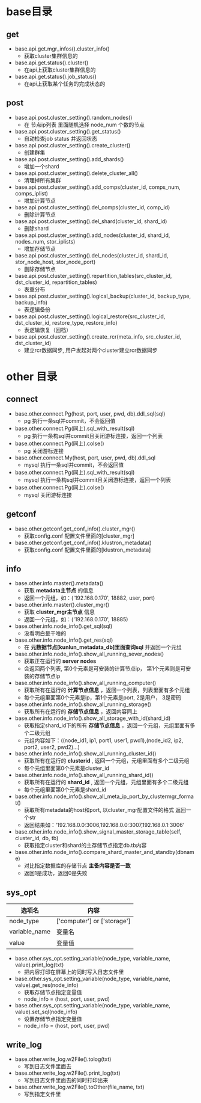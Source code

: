 # base目录 
## get
* base.api.get.mgr_infos().cluster_info()
    * 获取cluster集群信息的
* base.api.get.status().cluster()
  * 在api上获取cluster集群信息的
* base.api.get.status().job_status()
  * 在api上获取某个任务的完成状态的
## post
* base.api.post.cluster_setting().random_nodes()
  * 在 节点ip列表 里面随机选择 node_num 个数的节点
* base.api.post.cluster_setting().get_status()
  * 自动检查job status 并返回状态
* base.api.post.cluster_setting().create_cluster()
  * 创建群集
* base.api.post.cluster_setting().add_shards()
  * 增加一个shard
* base.api.post.cluster_setting().delete_cluster_all()
  * 清理掉所有集群
* base.api.post.cluster_setting().add_comps(cluster_id, comps_num, comps_iplist)
  * 增加计算节点
* base.api.post.cluster_setting().del_comps(cluster_id, comp_id)
  * 删除计算节点
* base.api.post.cluster_setting().del_shard(cluster_id, shard_id)
  * 删除shard
* base.api.post.cluster_setting().add_nodes(cluster_id, shard_id, nodes_num, stor_iplists)
  * 增加存储节点
* base.api.post.cluster_setting().del_nodes(cluster_id, shard_id, stor_node_host, stor_node_port)
  * 删除存储节点
* base.api.post.cluster_setting().repartition_tables(src_cluster_id, dst_cluster_id, repartition_tables)
  * 表重分布
* base.api.post.cluster_setting().logical_backup(cluster_id, backup_type, backup_info)
  * 表逻辑备份
* base.api.post.cluster_setting().logical_restore(src_cluster_id, dst_cluster_id, restore_type, restore_info)
  * 表逻辑恢复（回档）
* base.api.post.cluster_setting().create_rcr(meta_info, src_cluster_id, dst_cluster_id)
  * 建立rcr数据同步, 用户发起对两个cluster建立rcr数据同步
# other 目录
## connect
* base.other.connect.Pg(host, port, user, pwd, db).ddl_sql(sql)
  * pg 执行一条sql并commit，不会返回值
* base.other.connect.Pg(同上).sql_with_result(sql)
  * pg 执行一条构sql并commit且关闭游标连接，返回一个列表
* base.other.connect.Pg(同上).colse()
  * pg 关闭游标连接
* base.other.connect.My(host, port, user, pwd, db).ddl_sql
  * mysql 执行一条sql并commit，不会返回值
* base.other.connect.Pg(同上).sql_with_result(sql)
  * mysql 执行一条构sql并commit且关闭游标连接，返回一个列表
* base.other.connect.Pg(同上).colse()
  * mysql 关闭游标连接
## getconf
* base.other.getconf.get_conf_info().cluster_mgr()
  * 获取config.conf 配置文件里面的[cluster_mgr]
* base.other.getconf.get_conf_info().klustron_metadata()
  * 获取config.conf 配置文件里面的[klustron_metadata]
## info
* base.other.info.master().metadata()
  * 获取 **metadata主节点** 的信息
  * 返回一个元组，如：('192.168.0.170', 18882, user, port)
* base.other.info.master().cluster_mgr()
  * 获取 **cluster_mgr主节点** 信息
  * 返回一个元组，如：('192.168.0.170', 18885)
* base.other.info.node_info().get_sql(sql)
  * 没看明白昰干啥的
* base.other.info.node_info().get_res(sql)
  * 在 **元数据节点[kunlun_metadata_db]里面查询sql** 并返回一个元组
* base.other.info.node_info().show_all_running_sever_nodes()
  * 获取正在运行的 **server nodes**
  * 会返回两个列表, 第0个元素是可安装的计算节点ip， 第1个元素则是可安装的存储节点ip
* base.other.info.node_info().show_all_running_computer()
  * 获取所有在运行的 **计算节点信息** ，返回一个列表，列表里面有多个元组
  * 每个元组里面第0个元素是ip，第1个元素是port, 2是用户， 3是密码
* base.other.info.node_info().show_all_running_storage()
  * 获取所有在运行的 **存储节点信息** ，返回内容同上
* base.other.info.node_info().show_all_storage_with_id(shard_id)
  * 获取指定shard_id下的所有 **存储节点信息** ，返回一个元组，元组里面有多个二级元组
  * 元组内容如下：((node_id1, ip1, port1, user1, pwd1),(node_id2, ip2, port2, user2, pwd2)...)
* base.other.info.node_info().show_all_running_cluster_id()
  * 获取所有在运行的 **clusterid** , 返回一个元组，元组里面有多个二级元组
  * 每个元组里面第0个元素是cluster_id
* base.other.info.node_info().show_all_running_shard_id()
  * 获取所有在运行的 **shard_id** , 返回一个元组，元组里面有多个二级元组
  * 每个元组里面第0个元素是shard_id
* base.other.info.node_info().show_all_meta_ip_port_by_clustermgr_format()
  * 获取所有metadata的host和port, 以cluster_mgr配置文件的格式 返回一个str
  * 返回结果如：'192.168.0.0:3006,192.168.0.0:3007,192.168.0.1:3006'
* base.other.info.node_info().show_signal_master_storage_table(self, cluster_id, db, tb)
  * 获取指定cluster和shard的主存储节点指定db.tb内容
* base.other.info.node_info().compare_shard_master_and_standby(dbname)
  * 对比指定数据库的存储节点 **主备内容是否一致**
  * 返回1是成功，返回0是失败
## sys_opt
| 选项名           | 内容                          |
|---------------|-----------------------------|
| node_type     | ['computer'] or ['storage'] |   
| variable_name | 变量名                         |
| value         | 变量值                         |
* base.other.sys_opt.setting_variable(node_type, variable_name, value).print_log(txt)
  * 把内容打印在屏幕上的同时写入日志文件里
* base.other.sys_opt.setting_variable(node_type, variable_name, value).get_res(node_info)
  * 获取存储节点指定变量值
  * node_info = (host, port, user, pwd)
* base.other.sys_opt.setting_variable(node_type, variable_name, value).set_sql(node_info) 
  * 设置存储节点指定变量值
  * node_info = (host, port, user, pwd)
## write_log
* base.other.write_log.w2File().tolog(txt)
  * 写到日志文件里面去
* base.other.write_log.w2File().print_log(txt)
  * 写到日志文件里面去的同时打印出来
* base.other.write_log.w2File().toOther(file_name, txt)
  * 写到指定文件里